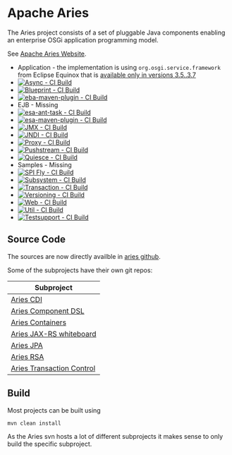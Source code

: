 # Apache Aries

The Aries project consists of a set of pluggable Java components enabling an enterprise OSGi application programming
model.

See [Apache Aries Website](http://aries.apache.org/).

- Application - the implementation is using `org.osgi.service.framework` from Eclipse Equinox that is [available only in versions 3.5..3.7](https://bugs.eclipse.org/bugs/show_bug.cgi?id=345790)
- [![Async - CI Build](https://github.com/apache/aries/actions/workflows/async.yml/badge.svg)](https://github.com/apache/aries/actions/workflows/async.yml)
- [![Blueprint - CI Build](https://github.com/apache/aries/actions/workflows/blueprint.yml/badge.svg)](https://github.com/apache/aries/actions/workflows/blueprint.yml)
- [![eba-maven-plugin - CI Build](https://github.com/apache/aries/actions/workflows/eba-maven-plugin.yml/badge.svg)](https://github.com/apache/aries/actions/workflows/eba-maven-plugin.yml)
- EJB - Missing
- [![esa-ant-task - CI Build](https://github.com/apache/aries/actions/workflows/esa-ant-task.yml/badge.svg)](https://github.com/apache/aries/actions/workflows/esa-ant-task.yml)
- [![esa-maven-plugin - CI Build](https://github.com/apache/aries/actions/workflows/esa-maven-plugin.yml/badge.svg)](https://github.com/apache/aries/actions/workflows/esa-maven-plugin.yml)
- [![JMX - CI Build](https://github.com/apache/aries/actions/workflows/jmx.yml/badge.svg)](https://github.com/apache/aries/actions/workflows/jmx.yml)
- [![JNDI - CI Build](https://github.com/apache/aries/actions/workflows/jndi.yml/badge.svg)](https://github.com/apache/aries/actions/workflows/jndi.yml)
- [![Proxy - CI Build](https://github.com/apache/aries/actions/workflows/proxy.yml/badge.svg)](https://github.com/apache/aries/actions/workflows/proxy.yml)
- [![Pushstream - CI Build](https://github.com/apache/aries/actions/workflows/pushstream.yml/badge.svg)](https://github.com/apache/aries/actions/workflows/pushstream.yml)
- [![Quiesce - CI Build](https://github.com/apache/aries/actions/workflows/quiesce.yml/badge.svg)](https://github.com/apache/aries/actions/workflows/quiesce.yml)
- Samples - Missing
- [![SPI Fly - CI Build](https://github.com/apache/aries/actions/workflows/spi-fly.yml/badge.svg)](https://github.com/apache/aries/actions/workflows/spi-fly.yml)
- [![Subsystem - CI Build](https://github.com/apache/aries/actions/workflows/subsystem.yml/badge.svg)](https://github.com/apache/aries/actions/workflows/subsystem.yml)
- [![Transaction - CI Build](https://github.com/apache/aries/actions/workflows/transaction.yml/badge.svg)](https://github.com/apache/aries/actions/workflows/transaction.yml)
- [![Versioning - CI Build](https://github.com/apache/aries/actions/workflows/versioning.yml/badge.svg)](https://github.com/apache/aries/actions/workflows/versioning.yml)
- [![Web - CI Build](https://github.com/apache/aries/actions/workflows/web.yml/badge.svg)](https://github.com/apache/aries/actions/workflows/web.yml)
- [![Util - CI Build](https://github.com/apache/aries/actions/workflows/util.yml/badge.svg)](https://github.com/apache/aries/actions/workflows/util.yml)
- [![Testsupport - CI Build](https://github.com/apache/aries/actions/workflows/testsupport.yml/badge.svg)](https://github.com/apache/aries/actions/workflows/testsupport.yml)

## Source Code

The sources are now directly availble in [aries github](https://github.com/apache/aries).

Some of the subprojects have their own git repos:

| Subproject |
| ---------- |
| [Aries CDI](https://github.com/apache/aries-cdi) |
| [Aries Component DSL](https://github.com/apache/aries-component-dsl) |
| [Aries Containers](https://github.com/apache/aries-containers) |
| [Aries JAX-RS whiteboard](https://github.com/apache/aries-jax-rs-whiteboard) |
| [Aries JPA](https://github.com/apache/aries-jpa) |
| [Aries RSA](https://github.com/apache/aries-rsa) |
| [Aries Transaction Control](https://github.com/apache/aries-tx-control) |

## Build

Most projects can be built using

    mvn clean install

As the Aries svn hosts a lot of different subprojects it makes sense to only
build the specific subproject.
